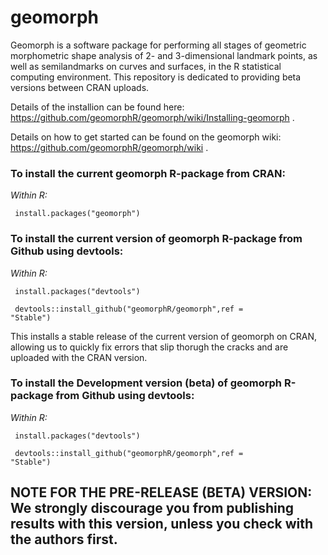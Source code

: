 # geomorph
Geomorph is a software package for performing all stages of geometric morphometric shape analysis of 2- and 3-dimensional landmark points, as well as semilandmarks on curves and surfaces, in the R statistical computing environment. This repository is dedicated to providing beta versions between CRAN uploads.

Details of the installion can be found here: <url> https://github.com/geomorphR/geomorph/wiki/Installing-geomorph </url>. 

Details on how to get started can be found on the geomorph wiki: <url> https://github.com/geomorphR/geomorph/wiki </url>. 

### To install the current geomorph R-package from CRAN:

<i> Within R:</i>

<code> install.packages("geomorph") </code>

### To install the current version of geomorph R-package from Github using devtools:

<i> Within R:</i>

<code> install.packages("devtools")</code>

<code> devtools::install_github("geomorphR/geomorph",ref = "Stable")</code>

This installs a stable release of the current version of geomorph on CRAN, allowing us to quickly fix errors that slip thorugh the cracks and are uploaded with the CRAN version.

### To install the Development version (beta) of geomorph R-package from Github using devtools:

<i> Within R:</i>

<code> install.packages("devtools")</code>

<code> devtools::install_github("geomorphR/geomorph",ref = "Stable")</code>

## NOTE FOR THE PRE-RELEASE (BETA) VERSION: We strongly discourage you from publishing results with this version, unless you check with the authors first.
